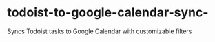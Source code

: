 # todoist-to-google-calendar-sync-
Syncs Todoist tasks to Google Calendar with customizable filters
